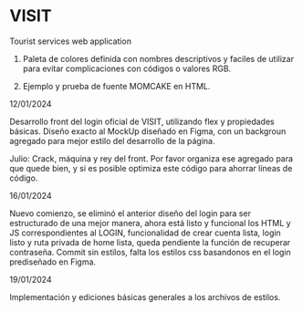 # VISIT
Tourist services web application


1. Paleta de colores definida con nombres descriptivos y faciles de utilizar para evitar complicaciones con códigos o valores RGB.

2. Ejemplo y prueba de fuente MOMCAKE en HTML.

12/01/2024

Desarrollo front del login oficial de VISIT, utilizando flex y propiedades básicas. Diseño exacto al MockUp diseñado en Figma, con un backgroun agregado para mejor estilo del desarrollo de la página.

Julio: Crack, máquina y rey del front. Por favor organiza ese agregado para que quede bien, y si es posible optimiza este código para ahorrar líneas de código.

16/01/2024

Nuevo comienzo, se eliminó el anterior diseño del login para ser estructurado de una mejor manera, ahora está listo y funcional los HTML y JS correspondientes al LOGIN, funcionalidad de crear cuenta lista, login listo y ruta privada de home lista, queda pendiente la función de recuperar contraseña. Commit sin estilos, falta los estilos css basandonos en el login prediseñado en Figma.

19/01/2024

Implementación y ediciones básicas generales a los archivos de estilos.